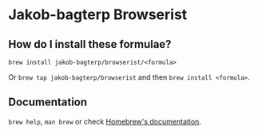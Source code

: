 # Jakob-bagterp Browserist

## How do I install these formulae?

`brew install jakob-bagterp/browserist/<formula>`

Or `brew tap jakob-bagterp/browserist` and then `brew install <formula>`.

## Documentation

`brew help`, `man brew` or check [Homebrew's documentation](https://docs.brew.sh).
